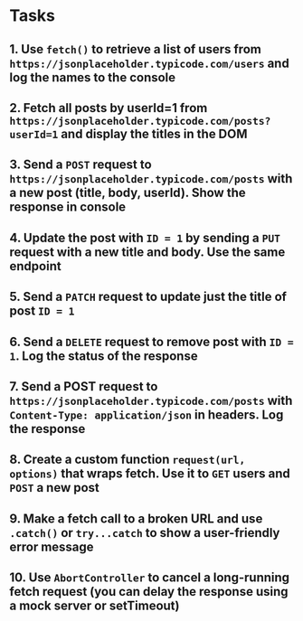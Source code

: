 # Tasks

## 1. Use `fetch()` to retrieve a list of users from `https://jsonplaceholder.typicode.com/users` and log the names to the console

## 2. Fetch all posts by userId=1 from `https://jsonplaceholder.typicode.com/posts?userId=1` and display the titles in the DOM

## 3. Send a `POST` request to `https://jsonplaceholder.typicode.com/posts` with a new post (title, body, userId). Show the response in console

## 4. Update the post with `ID = 1` by sending a `PUT` request with a new title and body. Use the same endpoint

## 5. Send a `PATCH` request to update just the title of post `ID = 1`

## 6. Send a `DELETE` request to remove post with `ID = 1`. Log the status of the response

## 7. Send a POST request to `https://jsonplaceholder.typicode.com/posts` with `Content-Type: application/json` in headers. Log the response

## 8. Create a custom function `request(url, options)` that wraps fetch. Use it to `GET` users and `POST` a new post

## 9. Make a fetch call to a broken URL and use `.catch()` or `try...catch` to show a user-friendly error message

## 10. Use `AbortController` to cancel a long-running fetch request (you can delay the response using a mock server or setTimeout)
